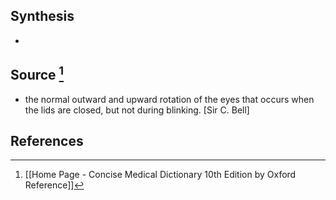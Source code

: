 ## Synthesis
- 
## Source [^1]
- the normal outward and upward rotation of the eyes that occurs when the lids are closed, but not during blinking. \[Sir C. Bell]
## References

[^1]: [[Home Page - Concise Medical Dictionary 10th Edition by Oxford Reference]]